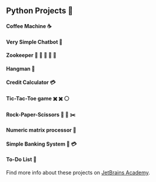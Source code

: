 ## Python Projects :snake:
#### Coffee Machine :coffee:
#### Very Simple Chatbot :robot:
#### Zookeeper :gorilla: :lion: :tiger: :elephant: :bear: 
#### Hangman :bust_in_silhouette:	
#### Credit Calculator :credit_card: 
#### Tic-Tac-Toe game :heavy_multiplication_x: :heavy_multiplication_x: :white_circle:
#### Rock-Paper-Scissors :gem: :scroll: :scissors: 
#### Numeric matrix processor :1234:
#### Simple Banking System :bank: :credit_card:
#### To-Do List :bookmark_tabs:

Find more info about these projects on [JetBrains Academy](https://www.jetbrains.com/academy/).
